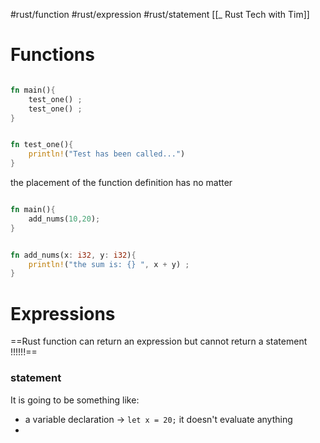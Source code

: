#rust/function #rust/expression #rust/statement
[[_ Rust Tech with Tim]]

# Functions
```rust

fn main(){
    test_one() ;
    test_one() ;
}


fn test_one(){
    println!("Test has been called...")
}
```
the placement of the function definition has no matter


```rust

fn main(){
    add_nums(10,20); 
}


fn add_nums(x: i32, y: i32){
    println!("the sum is: {} ", x + y) ;
}
```


# Expressions
==Rust function can return an expression but cannot return a statement !!!!!!==

### statement
It is going to be something like:
- a variable declaration 	-> `let x = 20;` it doesn't evaluate anything
- 


